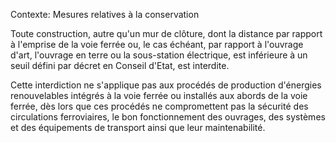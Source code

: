 Contexte: Mesures relatives à la conservation

Toute construction, autre qu'un mur de clôture, dont la distance par rapport à l'emprise de la voie ferrée ou, le cas échéant, par rapport à l'ouvrage d'art, l'ouvrage en terre ou la sous-station électrique, est inférieure à un seuil défini par décret en Conseil d'Etat, est interdite.

Cette interdiction ne s'applique pas aux procédés de production d'énergies renouvelables intégrés à la voie ferrée ou installés aux abords de la voie ferrée, dès lors que ces procédés ne compromettent pas la sécurité des circulations ferroviaires, le bon fonctionnement des ouvrages, des systèmes et des équipements de transport ainsi que leur maintenabilité.